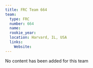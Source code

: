 ```yaml
---
title: FRC Team 664
team:
  type: FRC
  number: 664
  name: 
  rookie_year: 
  location: Harvard, IL, USA
  links:
    Website: 
---
```

No content has been added for this team